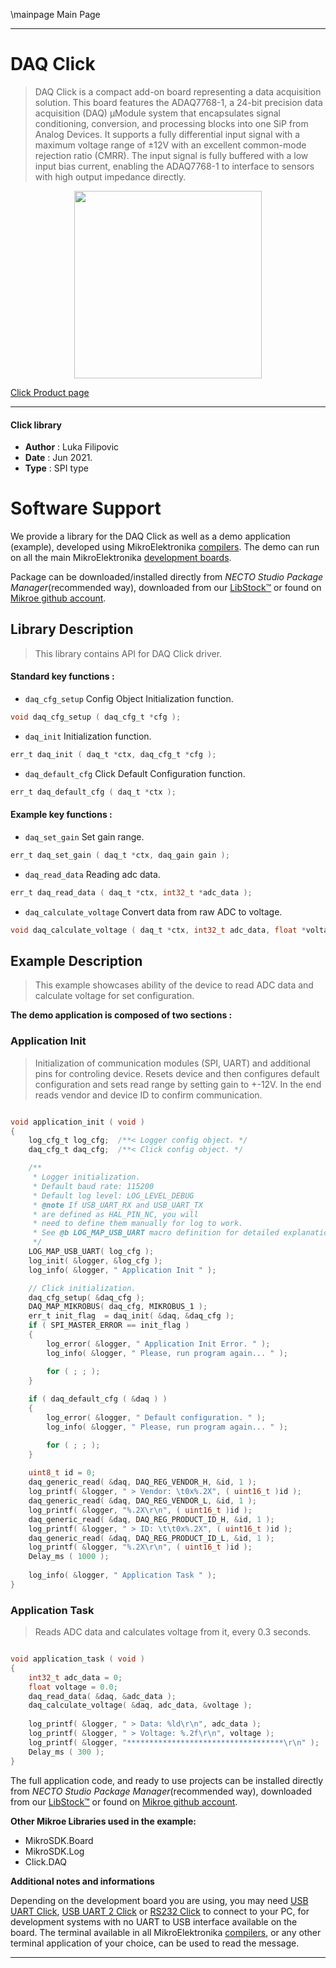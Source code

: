 \mainpage Main Page

---
# DAQ Click

> DAQ Click is a compact add-on board representing a data acquisition solution. This board features the ADAQ7768-1, a 24-bit precision data acquisition (DAQ) μModule system that encapsulates signal conditioning, conversion, and processing blocks into one SiP from Analog Devices. It supports a fully differential input signal with a maximum voltage range of ±12V with an excellent common-mode rejection ratio (CMRR). The input signal is fully buffered with a low input bias current, enabling the ADAQ7768-1 to interface to sensors with high output impedance directly.

<p align="center">
  <img src="https://download.mikroe.com/images/click_for_ide/daq_click.png" height=300px>
</p>

[Click Product page](https://www.mikroe.com/daq-click)

---


#### Click library

- **Author**        : Luka Filipovic
- **Date**          : Jun 2021.
- **Type**          : SPI type


# Software Support

We provide a library for the DAQ Click
as well as a demo application (example), developed using MikroElektronika
[compilers](https://www.mikroe.com/necto-studio).
The demo can run on all the main MikroElektronika [development boards](https://www.mikroe.com/development-boards).

Package can be downloaded/installed directly from *NECTO Studio Package Manager*(recommended way), downloaded from our [LibStock&trade;](https://libstock.mikroe.com) or found on [Mikroe github account](https://github.com/MikroElektronika/mikrosdk_click_v2/tree/master/clicks).

## Library Description

> This library contains API for DAQ Click driver.

#### Standard key functions :

- `daq_cfg_setup` Config Object Initialization function.
```c
void daq_cfg_setup ( daq_cfg_t *cfg );
```

- `daq_init` Initialization function.
```c
err_t daq_init ( daq_t *ctx, daq_cfg_t *cfg );
```

- `daq_default_cfg` Click Default Configuration function.
```c
err_t daq_default_cfg ( daq_t *ctx );
```

#### Example key functions :

- `daq_set_gain` Set gain range.
```c
err_t daq_set_gain ( daq_t *ctx, daq_gain gain );
```

- `daq_read_data` Reading adc data.
```c
err_t daq_read_data ( daq_t *ctx, int32_t *adc_data );
```

- `daq_calculate_voltage` Convert data from raw ADC to voltage.
```c
void daq_calculate_voltage ( daq_t *ctx, int32_t adc_data, float *voltage );
```

## Example Description

> This example showcases ability of the device to read ADC 
data and calculate voltage for set configuration.

**The demo application is composed of two sections :**

### Application Init

> Initialization of communication modules (SPI, UART) and
additional pins for controling device. Resets device and
then configures default configuration and sets read range
by setting gain to +-12V. In the end reads vendor and 
device ID to confirm communication.

```c

void application_init ( void ) 
{
    log_cfg_t log_cfg;  /**< Logger config object. */
    daq_cfg_t daq_cfg;  /**< Click config object. */

    /** 
     * Logger initialization.
     * Default baud rate: 115200
     * Default log level: LOG_LEVEL_DEBUG
     * @note If USB_UART_RX and USB_UART_TX 
     * are defined as HAL_PIN_NC, you will 
     * need to define them manually for log to work. 
     * See @b LOG_MAP_USB_UART macro definition for detailed explanation.
     */
    LOG_MAP_USB_UART( log_cfg );
    log_init( &logger, &log_cfg );
    log_info( &logger, " Application Init " );

    // Click initialization.
    daq_cfg_setup( &daq_cfg );
    DAQ_MAP_MIKROBUS( daq_cfg, MIKROBUS_1 );
    err_t init_flag  = daq_init( &daq, &daq_cfg );
    if ( SPI_MASTER_ERROR == init_flag ) 
    {
        log_error( &logger, " Application Init Error. " );
        log_info( &logger, " Please, run program again... " );

        for ( ; ; );
    }
    
    if ( daq_default_cfg ( &daq ) ) 
    {
        log_error( &logger, " Default configuration. " );
        log_info( &logger, " Please, run program again... " );

        for ( ; ; );
    }
    
    uint8_t id = 0;
    daq_generic_read( &daq, DAQ_REG_VENDOR_H, &id, 1 );
    log_printf( &logger, " > Vendor: \t0x%.2X", ( uint16_t )id );
    daq_generic_read( &daq, DAQ_REG_VENDOR_L, &id, 1 );
    log_printf( &logger, "%.2X\r\n", ( uint16_t )id );
    daq_generic_read( &daq, DAQ_REG_PRODUCT_ID_H, &id, 1 );
    log_printf( &logger, " > ID: \t\t0x%.2X", ( uint16_t )id );
    daq_generic_read( &daq, DAQ_REG_PRODUCT_ID_L, &id, 1 );
    log_printf( &logger, "%.2X\r\n", ( uint16_t )id );
    Delay_ms ( 1000 );
    
    log_info( &logger, " Application Task " );
}

```

### Application Task

> Reads ADC data and calculates voltage from it, every 0.3 seconds.

```c

void application_task ( void ) 
{
    int32_t adc_data = 0;
    float voltage = 0.0;
    daq_read_data( &daq, &adc_data );
    daq_calculate_voltage( &daq, adc_data, &voltage );
    
    log_printf( &logger, " > Data: %ld\r\n", adc_data );
    log_printf( &logger, " > Voltage: %.2f\r\n", voltage );
    log_printf( &logger, "***********************************\r\n" );
    Delay_ms ( 300 );  
}

```

The full application code, and ready to use projects can be installed directly from *NECTO Studio Package Manager*(recommended way), downloaded from our [LibStock&trade;](https://libstock.mikroe.com) or found on [Mikroe github account](https://github.com/MikroElektronika/mikrosdk_click_v2/tree/master/clicks).

**Other Mikroe Libraries used in the example:**

- MikroSDK.Board
- MikroSDK.Log
- Click.DAQ

**Additional notes and informations**

Depending on the development board you are using, you may need
[USB UART Click](http://shop.mikroe.com/usb-uart-click),
[USB UART 2 Click](http://shop.mikroe.com/usb-uart-2-click) or
[RS232 Click](http://shop.mikroe.com/rs232-click) to connect to your PC, for
development systems with no UART to USB interface available on the board. The
terminal available in all MikroElektronika
[compilers](http://shop.mikroe.com/compilers), or any other terminal application
of your choice, can be used to read the message.

---
